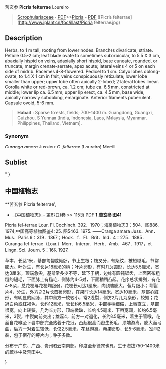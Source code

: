 苦玄参 **Picria felterrae** Loureiro

> [Scrophulariaceae](http://www.iplant.cn/info/Scrophulariaceae?t=foc) - [PDF](http://www.iplant.cn/foc/pdf/Scrophulariaceae.pdf)>>[Picria](http://www.iplant.cn/info/Picria?t=foc) - [PDF](http://www.iplant.cn/foc/pdf/Picria.pdf)
![Picria felterrae](http://www.iplant.cn/foc/illast/Picria felterrae.jpg)

## Description

Herbs, to 1 m tall, rooting from lower nodes. Branches divaricate, striate. Petiole 0.5-2 cm; leaf blade ovate to sometimes suborbicular, to 5.5 X 3 cm, abaxially hispid on veins, adaxially short hispid, base cuneate, rounded, or truncate, margin crenate-serrate, apex acute; lateral veins 4 or 5 on each side of midrib. Racemes 4-8-flowered. Pedicel to 1 cm. Calyx lobes oblong-ovate, to 1.4 X 1 cm in fruit, veins conspicuously reticulate; lower lobe smaller than upper; upper lobe often apically 2-lobed; 2 lateral lobes linear. Corolla white or red-brown, ca. 1.2 cm; tube ca. 6.5 mm, constricted at middle; lower lip ca. 6.5 mm; upper lip erect, ca. 4.5 mm, base wide, apically narrowly suboblong, emarginate. Anterior filaments puberulent. Capsule ovoid, 5-6 mm.


> **Habait** : 
> Sparse forests, fields; 700-1400 m. Guangdong, Guangxi, Guizhou, S Yunnan [India, Indonesia, Laos, Malaysia, Myanmar, Philippines, Thailand, Vietnam].

### Synonym
*Curanga amara* Jussieu; *C*. *felterrae* (Loureiro) Merrill.


## Sublist
"
}
## 中国植物志

**苦玄参 Picria felterrae",


* [《中国植物志》](http://www.iplant.cn/frps)- [第67(2)卷](http://www.iplant.cn/frps/vol/67(2)) >> 115页 [PDF](http://www.iplant.cn/frps/pdf/67(2)/115a.pdf)
**1.苦玄参 图41**

Picria fel-terrae Lour. Fl. Cochinch. 392．1970；海南植物志3：504．图886. 1974;中国高等植物图鉴4: 25. 图5463. 1975. ——Cranga amara Juss．Ann．Mus．Paris 9：319．1867；Hook．f．Fl．Brit．Ind．4：275．1885．Curanga fel-terrae（Lour.）Merr．Interpr．Herb．Amb．467．1917，et Lingn. Sci. Journ. 5：166. 1927.

草本，长达1米，基部匍匐或倾卧，节上生根；枝叉分，有条纹，被短糙毛，节常膨大。叶对生，有长达18毫米的柄；叶片卵形，有时几为圆形，长达5.5厘米，宽达3厘米，顶端急尖，基部常多少不等，延下于柄，边缘有圆钝锯齿，上面密布粗糙的短毛，下面脉上有糙毛，侧脉约4-5对，下面稍稍凸起。花序总状排列，有花4-8朵，总花梗与花梗均细弱，花梗长可达1厘米，向顶端膨大，苞片细小；萼裂片4，分生，外方之2片长圆状卵形，在果时长达14毫米，宽达10毫米，基部心脏形，有明显的网脉，其中前方一枚较小，常2浅裂，侧方2片几为条形，较短；花冠白色或红褐色，长约12毫米，管长约6.5毫米，中部稍稍细缩，上唇直立，基部很宽，向上转狭，几为长方形，顶端微缺，长约4.5毫米，下唇宽阔，长约6.5毫米，3裂，中裂向前突出；雄蕊4，前方一对退化，长约3.5毫米，着生于管喉，花丝自花喉至下唇中部完全贴着于花冠，凸起很高而密生长毛，顶端游离，膨大而弓曲，后方一对着生较低，长仅2.5毫米，花丝游离。蒴果卵形，长5-6毫米，室间2裂，包于宿存的萼片内；种子多数。

分布于广东、广西、贵州和云南南部。印度至菲律宾也有。生于海拔750-1400米的疏林中及荒田中。

}